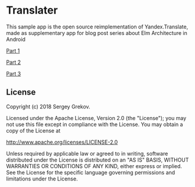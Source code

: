 # Translater
This sample app is the open source reimplementation of Yandex.Translate,
made as supplementary app for blog post series about Elm Architecture in Android

[Part 1](https://proandroiddev.com/taming-state-in-android-with-elm-architecture-and-kotlin-part-1-566caae0f706)

[Part 2](https://proandroiddev.com/taming-state-in-android-with-elm-architecture-and-kotlin-part-2-c709f75f7596)

[Part 3](https://proandroiddev.com/taming-state-in-android-with-elm-architecture-and-kotlin-part-3-f37a7a630ec1)


## License
Copyright (c) 2018 Sergey Grekov.

Licensed under the Apache License, Version 2.0 (the "License");
you may not use this file except in compliance with the License.
You may obtain a copy of the License at

http://www.apache.org/licenses/LICENSE-2.0

Unless required by applicable law or agreed to in writing, software
distributed under the License is distributed on an "AS IS" BASIS,
WITHOUT WARRANTIES OR CONDITIONS OF ANY KIND, either express or implied.
See the License for the specific language governing permissions and
limitations under the License.
